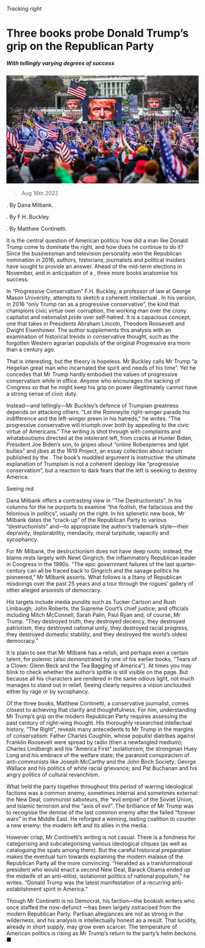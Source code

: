 ###### Tracking right

# Three books probe Donald Trump’s grip on the Republican Party 

##### With tellingly varying degrees of success 

![image](images/20220820_CUP007.jpg) 

> Aug 16th 2022 

. By Dana Milbank. 

. By F.H. Buckley. 

. By Matthew Continetti. 

It is the central question of American politics: how did a man like Donald Trump come to dominate the right, and how does he continue to do it? Since the businessman and television personality won the Republican nomination in 2016, authors, historians, journalists and political insiders have sought to provide an answer. Ahead of the mid-term elections in November, and in anticipation of a , three more books anatomise his success. 

In “Progressive Conservatism” F.H. Buckley, a professor of law at George Mason University, attempts to sketch a coherent intellectual . In his version, in 2016 “only Trump ran as a progressive conservative”, the kind that champions civic virtue over corruption, the working man over the crony capitalist and nationalist pride over self-hatred. It is a capacious concept, one that takes in Presidents Abraham Lincoln, Theodore Roosevelt and Dwight Eisenhower. The author supplements this analysis with an examination of historical trends in conservative thought, such as the forgotten Western agrarian populists of the original Progressive era more than a century ago.

That is interesting, but the theory is hopeless. Mr Buckley calls Mr Trump “a Hegelian great man who incarnated the spirit and needs of his time”. Yet he concedes that Mr Trump hardly embodied the values of progressive conservatism while in office. Anyone who encourages the sacking of Congress so that he might keep his grip on power illegitimately cannot have a strong sense of civic duty. 

Instead—and tellingly—Mr Buckley’s defence of Trumpian greatness depends on attacking others. “Let the Romneyite right-winger parade his indifference and the left-winger preen in his hatreds,” he writes. “The progressive conservative will triumph over both by appealing to the civic virtue of Americans.” The writing is shot through with complaints and whataboutisms directed at the intolerant left, from cracks at Hunter Biden, President Joe Biden’s son, to gripes about “online Robespierres and lgbt bullies” and jibes at the 1619 Project, an essay collection about racism published by the . The book’s muddled argument is instructive: the ultimate explanation of Trumpism is not a coherent ideology like “progressive conservatism”, but a reaction to dark fears that the left is seeking to destroy America. 

Seeing red

Dana Milbank offers a contrasting view in “The Destructionists”. In his columns for the he purports to examine “the foolish, the fallacious and the felonious in politics”, usually on the right. In his splenetic new book, Mr Milbank dates the “crack-up” of the Republican Party to various “destructionists” and—to appropriate the author’s trademark style—their depravity, deplorability, mendacity, moral turpitude, rapacity and sycophancy. 

For Mr Milbank, the destructionism does not have deep roots; instead, the blame rests largely with Newt Gingrich, the inflammatory Republican leader in Congress in the 1990s. “The epic government failures of the last quarter-century can all be traced back to Gingrich and the savage politics he pioneered,” Mr Milbank asserts. What follows is a litany of Republican misdoings over the past 25 years and a tour through the rogues’ gallery of other alleged arsonists of democracy. 

His targets include media pundits such as Tucker Carlson and Rush Limbaugh; John Roberts, the Supreme Court’s chief justice; and officials including Mitch McConnell, Sarah Palin, Paul Ryan and, of course, Mr Trump. “They destroyed truth, they destroyed decency, they destroyed patriotism, they destroyed national unity, they destroyed racial progress, they destroyed domestic stability, and they destroyed the world’s oldest democracy.”

It is plain to see that Mr Milbank has a relish, and perhaps even a certain talent, for polemic (also demonstrated by one of his earlier books, “Tears of a Clown: Glenn Beck and the Tea Bagging of America”). At times you may blink to check whether the author’s spittle is still visible on the page. But because all his characters are rendered in the same odious light, not much manages to stand out in relief. Seeing clearly requires a vision unclouded either by rage or by sycophancy. 

Of the three books, Matthew Continetti, a conservative journalist, comes closest to achieving that clarity and thoughtfulness. For him, understanding Mr Trump’s grip on the modern Republican Party requires assessing the past century of right-wing thought. His thoroughly researched intellectual history, “The Right”, reveals many antecedents to Mr Trump in the margins of conservatism: Father Charles Coughlin, whose populist diatribes against Franklin Roosevelt were spread by radio (then a newfangled medium); Charles Lindbergh and his “America First” isolationism; the strongman Huey Long and his embrace of the welfare state; the paranoid conspiracism of anti-communists like Joseph McCarthy and the John Birch Society; George Wallace and his politics of white racial grievance; and Pat Buchanan and his angry politics of cultural revanchism.

What held the party together throughout this period of warring ideological factions was a common enemy, sometimes internal and sometimes external: the New Deal, communist saboteurs, the “evil empire” of the Soviet Union, and Islamic terrorism and the “axis of evil”. The brilliance of Mr Trump was to recognise the demise of the last common enemy after the failed “forever wars” in the Middle East. He reforged a winning, lasting coalition to counter a new enemy: the modern left and its allies in the media.

However crisp, Mr Continetti’s writing is not casual. There is a fondness for categorising and subcategorising various ideological cliques (as well as cataloguing the spats among them). But the careful historical preparation makes the eventual turn towards explaining the modern malaise of the Republican Party all the more convincing. “Heralded as a transformational president who would enact a second New Deal, Barack Obama ended up the midwife of an anti-elitist, isolationist politics of national populism,” he writes. “Donald Trump was the latest manifestation of a recurring anti-establishment spirit in America.” 

Though Mr Continetti is no Democrat, his faction—the bookish writers who once staffed the now-defunct —has been largely ostracised from the modern Republican Party. Partisan allegiances are not as strong in the wilderness, and his analysis is intellectually honest as a result. That lucidity, already in short supply, may grow even scarcer. The temperature of American politics is rising as Mr Trump’s return to the party’s helm beckons. ■


